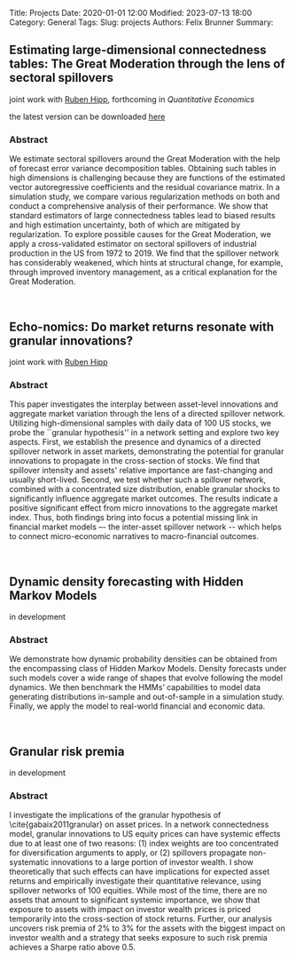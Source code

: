Title: Projects
Date: 2020-01-01 12:00
Modified: 2023-07-13 18:00
Category: General
Tags:
Slug: projects
Authors: Felix Brunner
Summary:

<!-- ## Academic Research -->

## Estimating large-dimensional connectedness tables: The Great Moderation through the lens of sectoral spillovers
joint work with [Ruben Hipp](https://sites.google.com/view/rubenhipp/home), forthcoming in _Quantitative Economics_

the latest version can be downloaded [here](hhttps://www.econometricsociety.org/publications/quantitative-economics/2023/07/01/Estimating-Large-Dimensional-Connectedness-Tables-The-Great-Moderation-through-the-Lens-of-Sectoral-Spillovers/file/quan200284.pdf)

### Abstract
We estimate sectoral spillovers around the Great Moderation with the help of forecast error variance decomposition tables.
Obtaining such tables in high dimensions is challenging because they are functions of the estimated vector autoregressive coefficients and the residual covariance matrix.
In a simulation study, we compare various regularization methods on both and conduct a comprehensive analysis of their performance.
We show that standard estimators of large connectedness tables lead to biased results and high estimation uncertainty, both of which are mitigated by regularization.
To explore possible causes for the Great Moderation, we apply a cross-validated estimator on sectoral spillovers of industrial production in the US from 1972 to 2019.
We find that the spillover network has considerably weakened, which hints at structural change, for example, through improved inventory management, as a critical explanation for the Great Moderation.

<br/>

## Echo-nomics: Do market returns resonate with granular innovations?
joint work with [Ruben Hipp](https://sites.google.com/view/rubenhipp/home)

### Abstract
This paper investigates the interplay between asset-level innovations and aggregate market variation through the lens of a directed spillover network.
Utilizing high-dimensional samples with daily data of 100 US stocks, we probe the ``granular hypothesis'' in a network setting and explore two key aspects.
First, we establish the presence and dynamics of a directed spillover network in asset markets, demonstrating the potential for granular innovations to propagate in the cross-section of stocks.
We find that spillover intensity and assets' relative importance are fast-changing and usually short-lived.
Second, we test whether such a spillover network, combined with a concentrated size distribution, enable granular shocks to significantly influence aggregate market outcomes.
The results indicate a positive significant effect from micro innovations to the aggregate market index.
Thus, both findings bring into focus a potential missing link in financial market models –- the inter-asset spillover network -- which helps to connect micro-economic narratives to macro-financial outcomes.

<br/>

## Dynamic density forecasting with Hidden Markov Models
in development

### Abstract
We demonstrate how dynamic probability densities can be obtained from the encompassing class of Hidden Markov Models.
Density forecasts under such models cover a wide range of shapes that evolve following the model dynamics.
We then benchmark the HMMs’ capabilities to model data generating distributions in-sample and out-of-sample in a simulation study.
Finally, we apply the model to real-world financial and economic data.

<br/>

## Granular risk premia
in development

### Abstract
I investigate the implications of the granular hypothesis of \cite{gabaix2011granular} on asset prices.
In a network connectedness model, granular innovations to US equity prices can have systemic effects due to at least one of two reasons: (1) index weights are too concentrated for diversification arguments to apply, or (2) spillovers propagate non-systematic innovations to a large portion of investor wealth.
I show theoretically that such effects can have implications for expected asset returns and empirically investigate their quantitative relevance, using spillover networks of 100 equities.
While most of the time, there are no assets that amount to significant systemic importance, we show that exposure to assets with impact on investor wealth prices is priced temporarily into the cross-section of stock returns.
Further, our analysis uncovers risk premia of 2\% to 3\% for the assets with the biggest impact on investor wealth and a strategy that seeks exposure to such risk premia achieves a Sharpe ratio above 0.5.

<br/>
